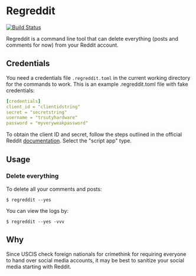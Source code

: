 # Regreddit

[![Build Status](https://travis-ci.org/yagehu/regreddit.svg?branch=master)](https://travis-ci.org/yagehu/regreddit)

Regreddit is a command line tool that can delete everything
(posts and comments for now) from your Reddit account.

## Credentials

You need a credentials file `.regreddit.toml` in the current working directory
for the commands to work. This is an example .regreddit.toml file with fake
credentials:

```yaml
[credentials]
client_id = "clientidstring"
secret = "secretstring"
username = "trsutyhardware"
password = "myveryweakpassword"
```

To obtain the client ID and secret, follow the steps outlined in the official
Reddit
[documentation](https://github.com/reddit-archive/reddit/wiki/OAuth2).
Select the "script app" type.

## Usage

### Delete everything

To delete all your comments and posts:

```
$ regreddit --yes
```

You can view the logs by:

```
$ regreddit --yes -vvv
```

## Why

Since USCIS check foreign nationals for crimethink for requiring everyone to
hand over social media accounts, it may be best to sanitize your social media
starting with Reddit.

